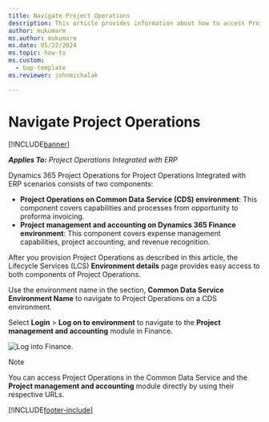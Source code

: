 ```yaml
---
title: Navigate Project Operations
description: This article provides information about how to access Project Operations from Lifecycle Services.
author: mukumarm
ms.author: mukumarm
ms.date: 05/22/2024
ms.topic: how-to
ms.custom: 
  - bap-template
ms.reviewer: johnmichalak

---
```


# Navigate Project Operations

[!INCLUDE[banner](../includes/banner.md)]

_**Applies To:** Project Operations Integrated with ERP_



Dynamics 365 Project Operations for Project Operations Integrated with ERP scenarios consists of two components: 

 - **Project Operations on Common Data Service (CDS) environment**: This component covers capabilities and processes from opportunity to proforma invoicing. 
 - **Project management and accounting on Dynamics 365 Finance environment**: This component covers expense management capabilities, project accounting, and revenue recognition. 

After you provision Project Operations as described in this article, the Lifecycle Services (LCS) **Environment details** page provides easy access to both components of Project Operations.  

Use the environment name in the section, **Common Data Service Environment Name** to navigate to Project Operations on a CDS environment. 

Select **Login** > **Log on to environment** to navigate to the **Project management and accounting** module in Finance.  

   ![Log into Finance.](./media/environment-login.PNG)

> [!NOTE]
> You can access Project Operations in the Common Data Service and the **Project management and accounting** module directly by using their respective URLs. 


[!INCLUDE[footer-include](../includes/footer-banner.md)]
